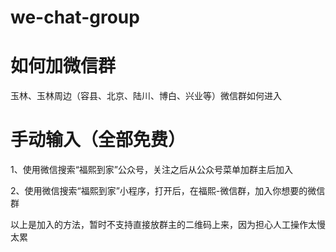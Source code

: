 # we-chat-group
# 如何加微信群
玉林、玉林周边（容县、北京、陆川、博白、兴业等）微信群如何进入
# 手动输入（全部免费）
1、使用微信搜索“福熙到家”公众号，关注之后从公众号菜单加群主后加入

2、使用微信搜索“福熙到家”小程序，打开后，在福熙-微信群，加入你想要的微信群


以上是加入的方法，暂时不支持直接放群主的二维码上来，因为担心人工操作太慢太累

